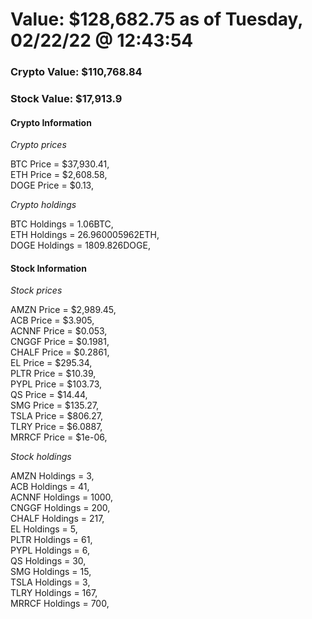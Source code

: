 # Value: $128,682.75 as of Tuesday, 02/22/22 @ 12:43:54 

### Crypto Value: $110,768.84

### Stock Value: $17,913.9

#### Crypto Information 
*Crypto prices* 

BTC Price = $37,930.41,  
ETH Price = $2,608.58,  
DOGE Price = $0.13,  


*Crypto holdings* 

BTC Holdings = 1.06BTC,  
ETH Holdings = 26.960005962ETH,  
DOGE Holdings = 1809.826DOGE,  


#### Stock Information 

*Stock prices* 

AMZN Price = $2,989.45,  
ACB Price = $3.905,  
ACNNF Price = $0.053,  
CNGGF Price = $0.1981,  
CHALF Price = $0.2861,  
EL Price = $295.34,  
PLTR Price = $10.39,  
PYPL Price = $103.73,  
QS Price = $14.44,  
SMG Price = $135.27,  
TSLA Price = $806.27,  
TLRY Price = $6.0887,  
MRRCF Price = $1e-06,  


*Stock holdings* 

AMZN Holdings = 3,  
ACB Holdings = 41,  
ACNNF Holdings = 1000,  
CNGGF Holdings = 200,  
CHALF Holdings = 217,  
EL Holdings = 5,  
PLTR Holdings = 61,  
PYPL Holdings = 6,  
QS Holdings = 30,  
SMG Holdings = 15,  
TSLA Holdings = 3,  
TLRY Holdings = 167,  
MRRCF Holdings = 700,  


